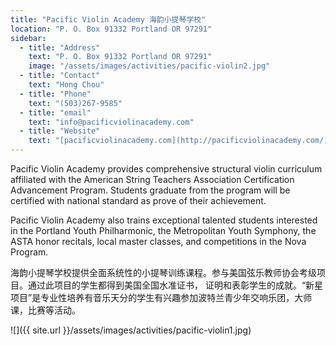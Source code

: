 ```yaml
---
title: "Pacific Violin Academy 海韵小提琴学校"
location: "P. O. Box 91332 Portland OR 97291"
sidebar:
  - title: "Address"
    text: "P. O. Box 91332 Portland OR 97291"
    image: "/assets/images/activities/pacific-violin2.jpg"
  - title: "Contact"
    text: "Hong Chou"
  - title: "Phone"
    text: "(503)267-9585"
  - title: "email"
    text: "info@pacificviolinacademy.com"
  - title: "Website"
    text: "[pacificviolinacademy.com](http://pacificviolinacademy.com/)"
---
```

Pacific	Violin Academy	provides comprehensive	structural violin	curriculum affiliated	with the American	String Teachers Association	Certification	Advancement	Program. Students graduate from	the	program	will be certified	with national standard as	prove	of their	achievement.

Pacific	Violin Academy also	trains exceptional talented students interested	in the Portland	Youth	Philharmonic,	the Metropolitan Youth	Symphony,	the	ASTA honor recitals, local master	classes, and competitions in the Nova	Program.

海韵小提琴学校提供全面系统性的小提琴训练课程。参与美国弦乐教师协会考级项目。通过此项目的学生都得到美国全国水准证书， 证明和表彰学生的成就。“新星项目”是专业性培养有音乐天分的学生有兴趣参加波特兰青少年交响乐团，大师课，比赛等活动。

![]({{ site.url }}/assets/images/activities/pacific-violin1.jpg)
